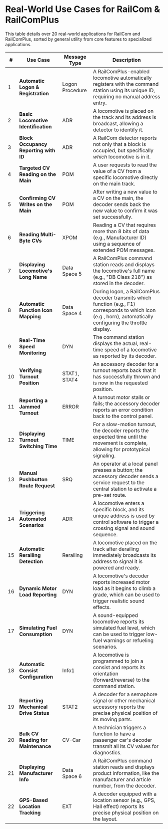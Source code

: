 # Real-World Use Cases for RailCom & RailComPlus

This table details over 20 real-world applications for RailCom and RailComPlus, sorted by general utility from core features to specialized applications.

| # | Use Case | Message Type | Description |
|---|---|---|---|
| 1 | **Automatic Logon & Registration** | Logon Procedure | A RailComPlus-enabled locomotive automatically registers with the command station using its unique ID, requiring no manual address entry. |
| 2 | **Basic Locomotive Identification** | ADR | A locomotive is placed on the track and its address is broadcast, allowing a detector to identify it. |
| 3 | **Block Occupancy Reporting with ID** | ADR | A RailCom detector reports not only that a block is occupied, but specifically *which* locomotive is in it. |
| 4 | **Targeted CV Reading on the Main** | POM | A user requests to read the value of a CV from a specific locomotive directly on the main track. |
| 5 | **Confirming CV Writes on the Main** | POM | After writing a new value to a CV on the main, the decoder sends back the new value to confirm it was set successfully. |
| 6 | **Reading Multi-Byte CVs** | XPOM | Reading a CV that requires more than 8 bits of data (e.g., Manufacturer ID) using a sequence of extended POM messages. |
| 7 | **Displaying Locomotive's Long Name** | Data Space 5 | A RailComPlus command station reads and displays the locomotive's full name (e.g., "DB Class 218") as stored in the decoder. |
| 8 | **Automatic Function Icon Mapping** | Data Space 4 | During logon, a RailComPlus decoder transmits which function (e.g., F1) corresponds to which icon (e.g., horn), automatically configuring the throttle display. |
| 9 | **Real-Time Speed Monitoring** | DYN | The command station displays the actual, real-time speed of a locomotive as reported by its decoder. |
| 10 | **Verifying Turnout Position** | STAT1, STAT4 | An accessory decoder for a turnout reports back that it has successfully thrown and is now in the requested position. |
| 11 | **Reporting a Jammed Turnout** | ERROR | A turnout motor stalls or fails; the accessory decoder reports an error condition back to the control panel. |
| 12 | **Displaying Turnout Switching Time** | TIME | For a slow-motion turnout, the decoder reports the expected time until the movement is complete, allowing for prototypical signaling. |
| 13 | **Manual Pushbutton Route Request** | SRQ | An operator at a local panel presses a button; the accessory decoder sends a service request to the central station to activate a pre-set route. |
| 14 | **Triggering Automated Scenarios** | ADR | A locomotive enters a specific block, and its unique address is used by control software to trigger a crossing signal and sound sequence. |
| 15 | **Automatic Rerailing Detection** | Rerailing | A locomotive placed on the track after derailing immediately broadcasts its address to signal it is powered and ready. |
| 16 | **Dynamic Motor Load Reporting** | DYN | A locomotive's decoder reports increased motor load as it begins to climb a grade, which can be used to trigger realistic sound effects. |
| 17 | **Simulating Fuel Consumption** | DYN | A sound-equipped locomotive reports its simulated fuel level, which can be used to trigger low-fuel warnings or refueling scenarios. |
| 18 | **Automatic Consist Configuration** | Info1 | A locomotive is programmed to join a consist and reports its orientation (forward/reverse) to the command station. |
| 19 | **Reporting Mechanical Drive Status** | STAT2 | A decoder for a semaphore signal or other mechanical accessory reports the precise physical position of its moving parts. |
| 20 | **Bulk CV Reading for Maintenance** | CV-Car | A technician triggers a function to have a passenger car's decoder transmit all its CV values for diagnostics. |
| 21 | **Displaying Manufacturer Info** | Data Space 6 | A RailComPlus command station reads and displays product information, like the manufacturer and article number, from the decoder. |
| 22 | **GPS-Based Location Tracking** | EXT | A decoder equipped with a location sensor (e.g., GPS, Hall effect) reports its precise physical position on the layout. |
